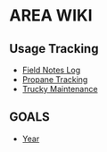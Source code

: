 # AREA WIKI

## Usage Tracking

- [Field Notes Log](field-notes-log) 
- [Propane Tracking](propane-tracking)
- [Trucky Maintenance](trucky-maintenance)
    
    
## GOALS

- [Year](Year)
